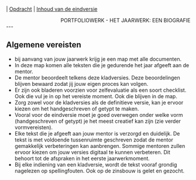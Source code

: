 | [Opdracht](../README.md) | [Inhoud van de eindversie](inhoud_eindversie.md)

<div style="text-align: right">PORTFOLIOWERK - HET JAARWERK: EEN BIOGRAFIE</div>
---

## Algemene vereisten

- bij aanvang van jouw jaarwerk krijg je een map met alle documenten.
- In deze map komen alle teksten die je gedurende het jaar afgeeft aan de mentor.
- De mentor beoordeelt telkens deze kladversies. Deze beoordelingen blijven bewaard zodat jij jouw eigen proces kan volgen.
- Er zijn ook bladeren voorzien voor zelfevaluatie als een soort checklist. Ook die vul je in op het vereiste moment. Ook die blijven in de map.
- Zorg zowel voor de kladversies als de definitieve versie, kan je ervoor kiezen om het handgeschreven of getypt te maken.
- Vooral voor de eindversie moet je goed overwegen onder welke vorm (handgeschreven of getypt) je het meest creatief kan zijn (zie verder vormvereisten).
- Elke tekst die je afgeeft aan jouw mentor is verzorgd en duidelijk. De tekst is met voldoende tussenruimte geschreven zodat de mentor gemakkelijk verbeteringen kan aanbrengen. Sommige mentoren zullen ervoor kiezen om jouw versies digitaal te kunnen verbeteren. Dit behoort tot de afspraken in het eerste jaarwerkmoment.
- Bij elke indiening van een kladversie, wordt de tekst vooraf grondig nagelezen op spellingfouten. Ook op de zinsbouw is gelet en gezocht.
